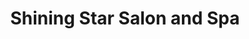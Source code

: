 ---
title: "Shining Star Salon and Spa"
url: /olongapo/shining-star-salon-and-spa/
shop: hairdresser
---